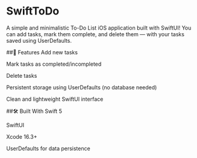 # SwiftToDo
A simple and minimalistic To-Do List iOS application built with SwiftUI!
You can add tasks, mark them complete, and delete them — with your tasks saved using UserDefaults.

##📱 Features
Add new tasks

Mark tasks as completed/incompleted

Delete tasks

Persistent storage using UserDefaults (no database needed)

Clean and lightweight SwiftUI interface

##🛠️ Built With
Swift 5

SwiftUI

Xcode 16.3+

UserDefaults for data persistence
